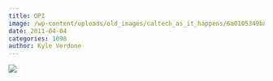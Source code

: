 ```yaml
---
title: OPI
image: /wp-content/uploads/old_images/caltech_as_it_happens/6a0105349b8251970b014e870109db970d.jpg
date: 2011-04-04
categories: 1098
author: Kyle Verdone
---
```



![](/old_images/caltech_as_it_happens/6a0105349b8251970b0147e380e4a0970b.jpg)

